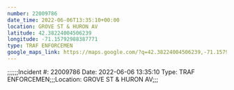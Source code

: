 ```yaml
---
number: 22009786
date_time: 2022-06-06T13:35:10+00:00
location: GROVE ST & HURON AV
latitude: 42.38224004506239
longitude: -71.15792988387771
type: TRAF ENFORCEMEN
google_maps_link: https://maps.google.com/?q=42.38224004506239,-71.15792988387771
---
```


;;;;;;Incident #: 22009786  Date: 2022-06-06 13:35:10   Type: TRAF ENFORCEMEN;;;Location: GROVE ST & HURON AV;;;
